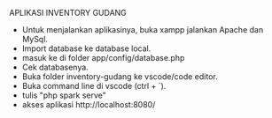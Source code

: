 APLIKASI INVENTORY GUDANG 
- Untuk menjalankan aplikasinya, buka xampp jalankan Apache dan MySql.
- Import database ke database local.
- masuk ke di folder app/config/database.php 
- Cek databasenya.
- Buka folder inventory-gudang ke vscode/code editor.
- Buka command line di vscode (ctrl + `).
- tulis "php spark serve"
- akses aplikasi http://localhost:8080/